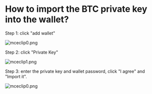 # How to import the BTC private key into the wallet?

Step 1: click "add wallet"

![mceclip0.png](https://tokenpockethelpsupport.zendesk.com/hc/article\_attachments/900001015366/mceclip0.png)

Step 2: click "Private Key"

![mceclip1.png](https://tokenpockethelpsupport.zendesk.com/hc/article\_attachments/900001015386/mceclip1.png)

Step 3: enter the private key and wallet password, click "I agree" and "Import it".

![mceclip0.png](https://tokenpockethelpsupport.zendesk.com/hc/article\_attachments/900001015406/mceclip0.png)
